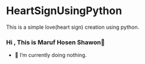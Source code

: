 # HeartSignUsingPython
This is a simple love(heart sign) creation using python.
### Hi , This is Maruf Hosen Shawon👋


- 🔭 I’m currently doing nothing.
